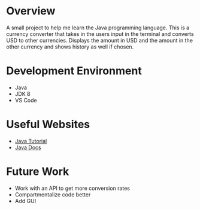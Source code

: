 # Overview

A small project to help me learn the Java programming language. This is a currency converter that takes in the users input in the terminal and converts
USD to other currencies. Displays the amount in USD and the amount in the other currency and shows history as well if chosen. 

# Development Environment

* Java
* JDK 8
* VS Code

# Useful Websites

* [Java Tutorial](https://www.w3schools.com/java/)
* [Java Docs](https://docs.oracle.com/en/java/)

# Future Work

* Work with an API to get more conversion rates
* Compartmentalize code better
* Add GUI
